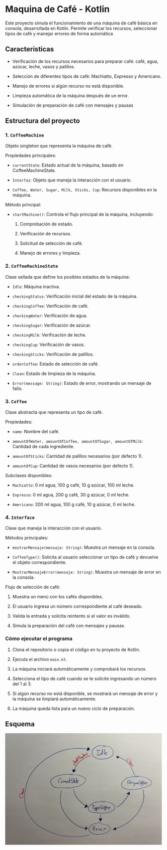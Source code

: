 # Maquina de Café - Kotlin

Este proyecto simula el funcionamiento de una máquina de café básica en consola, desarrollada en Kotlin. Permite verificar los recursos, seleccionar tipos de café y manejar errores de forma automática


## Características

- Verificación de los recursos necesarios para preparar café: café, agua, azúcar, leche, vasos y palillos.

- Selección de diferentes tipos de café: Machiatto, Expresso y Americano.

- Manejo de errores si algún recurso no está disponible.

- Limpieza automática de la máquina después de un error.

- Simulación de preparación de café con mensajes y pausas


## Estructura del proyecto

### 1. ```CoffeeMachine```

Objeto singleton que representa la máquina de café.

Propiedades principales:

- ```currentState```: Estado actual de la máquina, basado en CoffeeMachineState.

- ```Interfaz```: Objeto que maneja la interacción con el usuario.

- ```Coffee, Water, Sugar, Milk, Sticks, Cup```: Recursos disponibles en la máquina.

Método principal:

- ```startMachine()```: Controla el flujo principal de la máquina, incluyendo:

  1. Comprobación de estado.

  2. Verificación de recursos.

  3. Solicitud de selección de café.

  4. Manejo de errores y limpieza.


### 2. ```CoffeeMachineState```

Clase sellada que define los posibles estados de la máquina:

- ```Idle```: Máquina inactiva.

- ```checkingStatus```: Verificación inicial del estado de la máquina.

- ```checkingCoffee```: Verificación de café.

- ```checkingWater```: Verificación de agua.

- ```checkingSugar```: Verificación de azúcar.

- ```checkingMilk```: Verificación de leche.

- ```checkingCup```: Verificación de vasos.

- ```checkingSticks```: Verificación de palillos.

- ```orderCoffee```: Estado de selección de café.

- ```Clean```: Estado de limpieza de la máquina.

- ```Error(message: String)```: Estado de error, mostrando un mensaje de fallo.


### 3. ```Coffee```

Clase abstracta que representa un tipo de café.

Propiedades:

- ```name```: Nombre del café.

- ```amountOfWater, amountOfCoffee, amountOfSugar, amountOfMilk```: Cantidad de cada ingrediente.

- ```amountOfSticks```: Cantidad de palillos necesarios (por defecto 1).

- ```amountOfCup```: Cantidad de vasos necesarios (por defecto 1).


Subclases disponibles:

- ```Machiatto```: 0 ml agua, 100 g café, 10 g azúcar, 100 ml leche.

- ```Expresso```: 0 ml agua, 200 g café, 30 g azúcar, 0 ml leche.

- ```Americano```: 200 ml agua, 100 g café, 10 g azúcar, 0 ml leche.


### 4. ```Interface```

Clase que maneja la interacción con el usuario.

Métodos principales:

- ```mostrarMensaje(mensaje: String)```: Muestra un mensaje en la consola.

- ```CoffeeType()```: Solicita al usuario seleccionar un tipo de café y devuelve el objeto correspondiente.

- ```MostrarMensajeError(mensaje: String)```: Muestra un mensaje de error en la consola.

Flujo de selección de café:

1. Muestra un menú con los cafés disponibles.

2. El usuario ingresa un número correspondiente al café deseado.

3. Valida la entrada y solicita reintento si el valor es inválido.

4. Simula la preparación del café con mensajes y pausas.

### Cómo ejecutar el programa

1. Clona el repositorio o copia el código en tu proyecto de Kotlin.

2. Ejecuta el archivo ```main.kt```.

3. La máquina iniciará automáticamente y comprobará los recursos.

4. Selecciona el tipo de café cuando se te solicite ingresando un número del 1 al 3.

5. Si algún recurso no está disponible, se mostrará un mensaje de error y la máquina se limpiará automáticamente.

6. La máquina queda lista para un nuevo ciclo de preparación.

## Esquema

![img.png](img.png)

